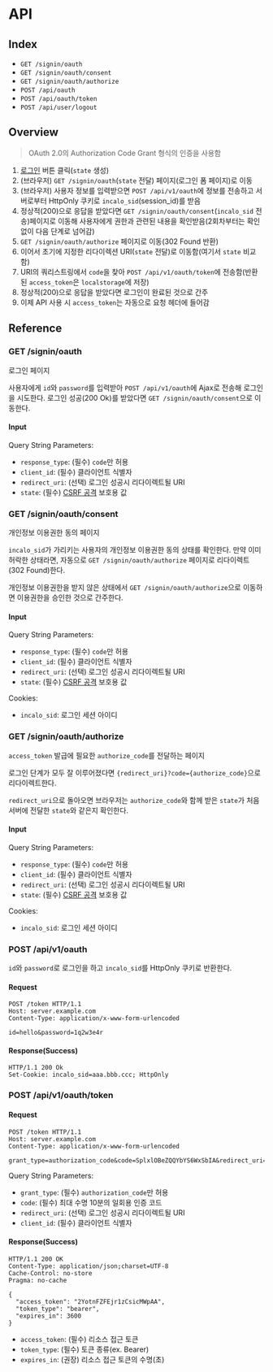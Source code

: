 # API

## Index

- `GET /signin/oauth`
- `GET /signin/oauth/consent`
- `GET /signin/oauth/authorize`
- `POST /api/oauth`
- `POST /api/oauth/token`
- `POST /api/user/logout`

## Overview

> OAuth 2.0의 Authorization Code Grant 형식의 인증을 사용함

1. [로그인]() 버튼 클릭(`state` 생성)
2. (브라우저) `GET /signin/oauth`(`state` 전달) 페이지(로그인 폼 페이지)로 이동
3. (브라우저) 사용자 정보를 입력받으면 `POST /api/v1/oauth`에 정보를 전송하고 서버로부터 HttpOnly 쿠키로 `incalo_sid`(session_id)를 받음
4. 정상적(200)으로 응답을 받았다면 `GET /signin/oauth/consent`(`incalo_sid` 전송)페이지로 이동해 사용자에게 권한과 관련된 내용을 확인받음(2회차부터는 확인 없이 다음 단계로 넘어감)
5. `GET /signin/oauth/authorize` 페이지로 이동(302 Found 반환)
6. 이어서 초기에 지정한 리다이렉션 URI(`state` 전달)로 이동함(여기서 `state` 비교함)
7. URI의 쿼리스트링에서 `code`을 찾아 `POST /api/v1/oauth/token`에 전송함(반환된 `access_token`은 `localstorage`에 저장)
8. 정상적(200)으로 응답을 받았다면 로그인이 완료된 것으로 간주
9. 이제 API 사용 시 `access_token`는 자동으로 요청 헤더에 들어감

## Reference

### GET /signin/oauth

로그인 페이지

사용자에게 `id`와 `password`를 입력받아 `POST /api/v1/oauth`에 Ajax로 전송해 로그인을 시도한다.
로그인 성공(200 Ok)를 받았다면 `GET /signin/oauth/consent`으로 이동한다.

#### Input

Query String Parameters:

- `response_type`: (필수) `code`만 허용
- `client_id`: (필수) 클라이언트 식별자
- `redirect_uri`: (선택) 로그인 성공시 리다이렉트될 URI
- `state`: (필수) [CSRF 공격](https://en.wikipedia.org/wiki/Cross-site_request_forgery) 보호용 값

### GET /signin/oauth/consent

개인정보 이용권한 동의 페이지

`incalo_sid`가 가리키는 사용자의 개인정보 이용권한 동의 상태를 확인한다.
만약 이미 허락한 상태라면, 자동으로 `GET /signin/oauth/authorize` 페이지로 리다이렉트(302 Found)한다.

개인정보 이용권한을 받지 않은 상태에서 `GET /signin/oauth/authorize`으로 이동하면 이용권한을 승인한 것으로 간주한다.

#### Input

Query String Parameters:

- `response_type`: (필수) `code`만 허용
- `client_id`: (필수) 클라이언트 식별자
- `redirect_uri`: (선택) 로그인 성공시 리다이렉트될 URI
- `state`: (필수) [CSRF 공격](https://en.wikipedia.org/wiki/Cross-site_request_forgery) 보호용 값

Cookies:

- `incalo_sid`: 로그인 세션 아이디

### GET /signin/oauth/authorize

`access_token` 발급에 필요한 `authorize_code`를 전달하는 페이지

로그인 단계가 모두 잘 이루어졌다면 `{redirect_uri}?code={authorize_code}`으로 리다이렉트한다.

`redirect_uri`으로 돌아오면 브라우저는 `authorize_code`와 함께 받은 `state`가 처음 서버에 전달한 `state`와 같은지 확인한다.

#### Input

Query String Parameters:

- `response_type`: (필수) `code`만 허용
- `client_id`: (필수) 클라이언트 식별자
- `redirect_uri`: (선택) 로그인 성공시 리다이렉트될 URI
- `state`: (필수) [CSRF 공격](https://en.wikipedia.org/wiki/Cross-site_request_forgery) 보호용 값

Cookies:

- `incalo_sid`: 로그인 세션 아이디

### POST /api/v1/oauth

`id`와 `password`로 로그인을 하고 `incalo_sid`를 HttpOnly 쿠키로 반환한다.

#### Request

```text
POST /token HTTP/1.1
Host: server.example.com
Content-Type: application/x-www-form-urlencoded

id=hello&password=1q2w3e4r
```

#### Response(Success)

```text
HTTP/1.1 200 Ok
Set-Cookie: incalo_sid=aaa.bbb.ccc; HttpOnly
```

### POST /api/v1/oauth/token

#### Request

```text
POST /token HTTP/1.1
Host: server.example.com
Content-Type: application/x-www-form-urlencoded

grant_type=authorization_code&code=SplxlOBeZQQYbYS6WxSbIA&redirect_uri=https%3A%2F%2Fclient%2Eexample%2Ecom%2Fcb
```

Query String Parameters:

- `grant_type`: (필수) `authorization_code`만 허용
- `code`: (필수) 최대 수명 10분의 일회용 인증 코드
- `redirect_uri`: (선택) 로그인 성공시 리다이렉트될 URI
- `client_id`: (필수) 클라이언트 식별자

#### Response(Success)

```text
HTTP/1.1 200 OK
Content-Type: application/json;charset=UTF-8
Cache-Control: no-store
Pragma: no-cache

{
  "access_token": "2YotnFZFEjr1zCsicMWpAA",
  "token_type": "bearer",
  "expires_in": 3600
}
```

- `access_token`: (필수) 리소스 접근 토큰
- `token_type`: (필수) 토큰 종류(ex. Bearer)
- `expires_in`: (권장) 리소스 접근 토큰의 수명(초)
